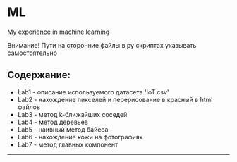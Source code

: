 # ML
My experience in machine learning

Внимание! Пути на сторонние файлы в py скриптах указывать самостоятельно

Содержание:
----------------------------------------------------------------------------
- Lab1 - описание используемого датасета 'IoT.csv'
- Lab2 - нахождение пикселей и перерисование в красный в html файлов
- Lab3 - метод k-ближайших соседей
- Lab4 - метод деревьев
- Lab5 - наивный метод байеса
- Lab6 - нахождение кожи на фотографиях
- Lab7 - метод главных компонент
-----------------------------------------------------------------------------
